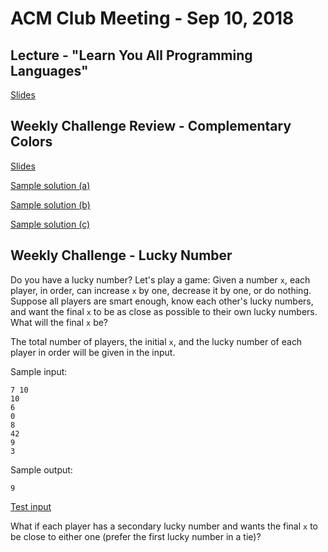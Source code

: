 ACM Club Meeting - Sep 10, 2018
===

Lecture - "Learn You All Programming Languages"
---

[Slides](Learn-You-All-Programming-Languages.pdf)

Weekly Challenge Review - Complementary Colors
---

[Slides](Complementary-Colors.pdf)

[Sample solution (a)](Complementary-Colors-Tree.c)

[Sample solution (b)](Complementary-Colors-Buckets.c)

[Sample solution (c)](Complementary-Colors-Sorting.c)

Weekly Challenge - Lucky Number
---

Do you have a lucky number? Let's play a game: Given a number `x`, each player, in order, can increase `x` by one, decrease it by one, or do nothing. Suppose all players are smart enough, know each other's lucky numbers, and want the final `x` to be as close as possible to their own lucky numbers. What will the final `x` be?

The total number of players, the initial `x`, and the lucky number of each player in order will be given in the input.

Sample input:

```
7 10
10
6
0
8
42
9
3
```

Sample output:

```
9
```

[Test input](Lucky-Number.in)

What if each player has a secondary lucky number and wants the final `x` to be close to either one (prefer the first lucky number in a tie)?
